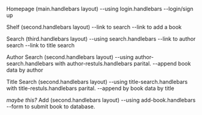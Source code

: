 Homepage (main.handlebars layout) 
--using login.handlebars
--login/sign up  

Shelf (second.handlebars layout) 
--link to search
--link to add a book

Search (third.handlebars layout) 
--using search.handlebars
--link to author search 
--link to title search

Author Search (second.handlebars layout) 
--using author-search.handlebars with author-restuls.handlebars parital.
--append book data by author

Title Search (second.handlebars layout) 
--using title-search.handlebars with title-restuls.handlebars parital.
--append by book data by title


*maybe this?*
Add (second.handlebars layout)
--using add-book.handlebars
--form to submit book to database.